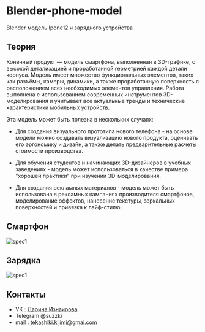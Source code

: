# Blender-phone-model
Blender модель Ipone12 и зарядного устройства .
## Теория
Конечный продукт — модель смартфона, выполненная в 3D-графике, с высокой детализацией и проработанной геометрией каждой детали корпуса. Модель имеет множество функциональных элементов, таких как разъёмы, камеры, динамики, а также проработанную поверхность с расположением всех необходимых элементов управления. Работа выполнена с использованием современных инструментов 3D-моделирования и учитывает все актуальные тренды и технические характеристики мобильных устройств.

Эта модель может быть полезна в нескольких случаях:

- Для создания визуального прототипа нового телефона - на основе модели можно создавать визуализацию нового продукта, оценивать его эргономику и дизайн, а также делать предварительные расчеты стоимости производства.

- Для обучения студентов и начинающих 3D-дизайнеров в учебных заведениях - модель может использоваться в качестве примера "хорошей практики" при изучении 3D-моделирования.

- Для создания рекламных материалов - модель может быть использована в рекламных кампаниях производителя смартфонов, моделирование эффектов, нанесение текстуры, зеркальных поверхностей и привязка к лайф-стилю.

## Смартфон
![spec1](https://sun9-15.userapi.com/impg/y6nm-Gldnzn0fIJAasgxJryVFvQNj7tmRnW3uw/ygVs83PmeWE.jpg?size=1441x1320&quality=96&sign=00b5d33d25efc8e4fd2881fa37da24c1&type=album)
## Зарядка
![spec1](https://sun9-17.userapi.com/impg/HFs9LzEbZ-48rblnQPdVzg64myFXY04PaTJidA/eHCu2w2GukY.jpg?size=1386x879&quality=96&sign=62077faabd0cb8f3a95f0be13ee09a99&type=album)
## Контакты
- VK : [Дарина Изнаирова](https://vk.com/sadzzuki)
- Telegram @suzzki
- mail : tekashiki.kijimi@gmai.com

